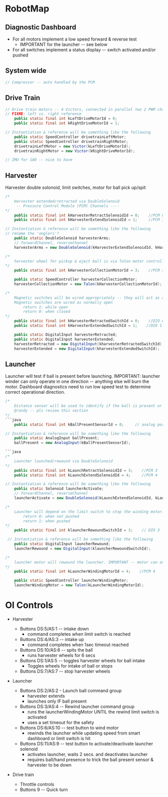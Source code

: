 # RobotMap

## Diagnostic Dashboard
* For all motors implement a low speed forward & reverse test
  * IMPORTANT for the launcher -- see below
* For all switches implement a status display -- switch activated and/or pushed 

## System wide
```java
// Compressor -- auto handled by the PCM 
```

## Drive Train
```java
// Drive train motors -- 4 Victors, connected in parallel two 2 PWM channels
// FIXME: left vs. right reference
    public static final int kLeftDriveMotorId = 0;
    public static final int kRightDriveMotorId = 1;

// Instantiation & reference will be something like the following
    public static SpeedController drivetrainLeftMotor;
    public static SpeedController drivetrainRightMotor;
    drivetrainLeftMotor = new Victor(kLeftDriveMotorId);
    drivetrainRightMotor = new Victor(kRightDriveMotorId);

// IMU for 180 -- nice to have
```

## Harvester
Harvester double solonoid, limit switches, motor for ball pick up/spit
```java
/* 
    Harvester extended/retracted via DoubleSolenoid
     -- Pressure Control Module (PCM) Channels ----   
*/
    public static final int kHarvesterRetractSolenoidId = 0;    //PCM 0
    public static final int kHarvesterExtendSolenoidId = 1;     //PCM 1

// Instantiation & reference will be something like the following
// rename the 'anglers'?
    public static DoubleSolenoid harvesterArms;
    // forwardChannel, reverseChannel
    harvesterArms = new DoubleSolenoid(kHarvesterExtendSolenoidId, kHarvesterRetractSolenoidId);     
```

```java
/*
    harvester wheel for pickup & eject ball is via Talon motor controller on a PWM channel
*/
    public static final int kHarvesterCollectionMotorId = 3;    //PCM 3

    public static SpeedController harvesterCollectionMotor;
    harvesterCollectionMotor = new Talon(kHarvesterCollectionMotorId);
```

```java
/* 
    Magnetic switches will be wired appropriately -- they will act as a single switch for the program
    Magnetic switches are wired as normally open
        return 1: while open
        return 0: when closed
*/
    public static final int kHarvesterRetractedSwitchId = 0;    //DIO 0
    public static final int kHarvesterExtendedSwitchId = 1;    //DIO 1

    public static DigitalInput harvesterRetracted;
    public static DigitalInput harvesterExtended;
    harvesterRetracted = new DigitalInput(kharvesterRetractedSwitchId);
    harvesterExtended = new DigitalInput(kharvesterExtendedSwitchId);
```

## Launcher
Launcher will test if ball is present before launching. 
IMPORTANT: launcher winder can only operate in one direction -- anything else will burn the motor. Dashboard diagnostics need to run low speed test to determine correct operational direction. 

```java
/* 
    Distance sensor will be used to identify if the ball is present or not
    @randy -- pls review this section
*/
```java
    public static final int kBallPresentSensorId = 0;     // analog port 0

// Instantiation & reference will be something like the following
    public static AnalogInput ballPresent;
    ballPresent = new AnalogInput(kBallPresentSensorId);

```java
/*
    Launcher launched/rewound via DoubleSolonoid 
*/
    public static final int kLaunchRetractSolenoidId = 3;    //PCM 3
    public static final int kLaunchExtendSolenoidId = 4;     //PCM 4

// Instantiation & reference will be something like the following
    public static Solenoid launcherActivate;
    // forwardChannel, reverseChannel
    launcherActivate = new DoubleSolenoid(kLaunchExtendSolenoidId, kLaunchRetractSolenoidId);     
```

```java
/*
    Launcher will depend on the limit switch to stop the winding motor. The limit switches will be wired so that programmatically they act as a single limit switch. Rewind switch is normally closed.
        return 0: when not pushed
        return 1: when pushed
*/
    public static final int klauncherRewoundSwitchId = 3;    // DIO 3

 // Instantiation & reference will be something like the following
    public static DigitalInput launcherRewound;
    launcherRewound = new DigitalInput(klauncherRewoundSwitchId);
```

```java
/*
    launcher motor will rewound the launcher. IMPORTANT -- motor can only operate one direction! 
*/
    public static final int kLauncherWindingMotorId = 4;    //PCM 4

    public static SpeedController launcherWindingMotor;
    launcherWindingMotor = new Talon(kLauncherWindingMotorId);
```

# OI Controls
* Harvester
    * Buttons DS:5/AS:1 -- intake down
        * command completes when limit switch is reached
    * Buttons DS:4/AS:3 -- intake up
        * command completes when 1sec timeout reached
    * Buttons DS:10/AS:6 -- spits the ball
        * runs harvester wheels for 6 secs
    * Buttons DS:1/AS:5 -- toggles harvester wheels for ball intake
        * Toggles wheels for intake of ball or stops
    * Buttons DS:7/AS:7 -- stop harvester wheels

* Launcher
    * Buttons DS:2/AS:2 - Launch ball command group
        * harvester extends
        * launches only IF ball present
    * Buttons DS:3/AS:4 -- Rewind launcher command group
        * runs the launcherWindingMotor UNTIL the rewind limit switch is activated
        * uses a set timeout for the safety
    * Buttons DS:6/AS:10 -- test button to wind motor
        * rewinds the launcher while updating speed from smart dashboard or limit switch is hit
    * Buttons DS:11/AS:9 -- test button to activate/deactivate launcher solenoid
        * activates launcher, waits 2 secs. and deactivates launcher
        * requires ball/hand presence to trick the ball present sensor & harvester to be down
    
* Drive train
    * Throttle controls
    * Buttons 9 -- Quick turn

